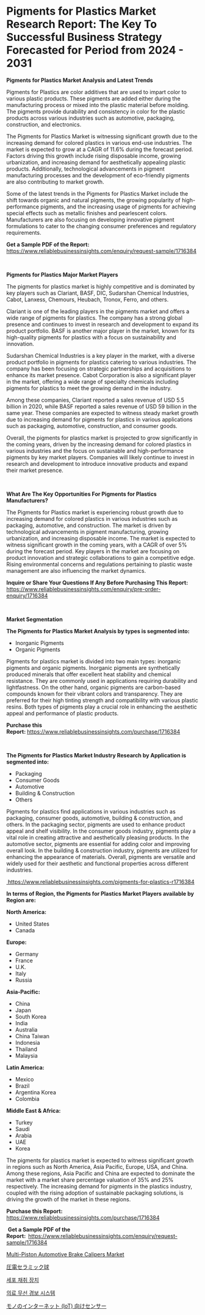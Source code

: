 <p><h1>Pigments for Plastics Market Research Report: The Key To Successful Business Strategy Forecasted for Period from 2024 - 2031</h1></p><p><strong>Pigments for Plastics Market Analysis and Latest Trends</strong></p>
<p><p>Pigments for Plastics are color additives that are used to impart color to various plastic products. These pigments are added either during the manufacturing process or mixed into the plastic material before molding. The pigments provide durability and consistency in color for the plastic products across various industries such as automotive, packaging, construction, and electronics.</p><p>The Pigments for Plastics Market is witnessing significant growth due to the increasing demand for colored plastics in various end-use industries. The market is expected to grow at a CAGR of 11.6% during the forecast period. Factors driving this growth include rising disposable income, growing urbanization, and increasing demand for aesthetically appealing plastic products. Additionally, technological advancements in pigment manufacturing processes and the development of eco-friendly pigments are also contributing to market growth.</p><p>Some of the latest trends in the Pigments for Plastics Market include the shift towards organic and natural pigments, the growing popularity of high-performance pigments, and the increasing usage of pigments for achieving special effects such as metallic finishes and pearlescent colors. Manufacturers are also focusing on developing innovative pigment formulations to cater to the changing consumer preferences and regulatory requirements.</p></p>
<p><strong>Get a Sample PDF of the Report:&nbsp;</strong> <a href="https://www.reliablebusinessinsights.com/enquiry/request-sample/1716384">https://www.reliablebusinessinsights.com/enquiry/request-sample/1716384</a></p>
<p>&nbsp;</p>
<p><strong>Pigments for Plastics Major Market Players</strong></p>
<p><p>The pigments for plastics market is highly competitive and is dominated by key players such as Clariant, BASF, DIC, Sudarshan Chemical Industries, Cabot, Lanxess, Chemours, Heubach, Tronox, Ferro, and others. </p><p>Clariant is one of the leading players in the pigments market and offers a wide range of pigments for plastics. The company has a strong global presence and continues to invest in research and development to expand its product portfolio. BASF is another major player in the market, known for its high-quality pigments for plastics with a focus on sustainability and innovation. </p><p>Sudarshan Chemical Industries is a key player in the market, with a diverse product portfolio in pigments for plastics catering to various industries. The company has been focusing on strategic partnerships and acquisitions to enhance its market presence. Cabot Corporation is also a significant player in the market, offering a wide range of specialty chemicals including pigments for plastics to meet the growing demand in the industry. </p><p>Among these companies, Clariant reported a sales revenue of USD 5.5 billion in 2020, while BASF reported a sales revenue of USD 59 billion in the same year. These companies are expected to witness steady market growth due to increasing demand for pigments for plastics in various applications such as packaging, automotive, construction, and consumer goods. </p><p>Overall, the pigments for plastics market is projected to grow significantly in the coming years, driven by the increasing demand for colored plastics in various industries and the focus on sustainable and high-performance pigments by key market players. Companies will likely continue to invest in research and development to introduce innovative products and expand their market presence.</p></p>
<p>&nbsp;</p>
<p><strong>What Are The Key Opportunities For Pigments for Plastics Manufacturers?</strong></p>
<p><p>The Pigments for Plastics market is experiencing robust growth due to increasing demand for colored plastics in various industries such as packaging, automotive, and construction. The market is driven by technological advancements in pigment manufacturing, growing urbanization, and increasing disposable income. The market is expected to witness significant growth in the coming years, with a CAGR of over 5% during the forecast period. Key players in the market are focusing on product innovation and strategic collaborations to gain a competitive edge. Rising environmental concerns and regulations pertaining to plastic waste management are also influencing the market dynamics.</p></p>
<p><strong>Inquire or Share Your Questions If Any Before Purchasing This Report:</strong> <a href="https://www.reliablebusinessinsights.com/enquiry/pre-order-enquiry/1716384">https://www.reliablebusinessinsights.com/enquiry/pre-order-enquiry/1716384</a></p>
<p>&nbsp;</p>
<p><strong>Market Segmentation</strong></p>
<p><strong>The Pigments for Plastics Market Analysis by types is segmented into:</strong></p>
<p><ul><li>Inorganic Pigments</li><li>Organic Pigments</li></ul></p>
<p><p>Pigments for plastics market is divided into two main types: inorganic pigments and organic pigments. Inorganic pigments are synthetically produced minerals that offer excellent heat stability and chemical resistance. They are commonly used in applications requiring durability and lightfastness. On the other hand, organic pigments are carbon-based compounds known for their vibrant colors and transparency. They are preferred for their high tinting strength and compatibility with various plastic resins. Both types of pigments play a crucial role in enhancing the aesthetic appeal and performance of plastic products.</p></p>
<p><strong>Purchase this Report:&nbsp;</strong><a href="https://www.reliablebusinessinsights.com/purchase/1716384">https://www.reliablebusinessinsights.com/purchase/1716384</a></p>
<p>&nbsp;</p>
<p><strong>The Pigments for Plastics Market Industry Research by Application is segmented into:</strong></p>
<p><ul><li>Packaging</li><li>Consumer Goods</li><li>Automotive</li><li>Building & Construction</li><li>Others</li></ul></p>
<p><p>Pigments for plastics find applications in various industries such as packaging, consumer goods, automotive, building & construction, and others. In the packaging sector, pigments are used to enhance product appeal and shelf visibility. In the consumer goods industry, pigments play a vital role in creating attractive and aesthetically pleasing products. In the automotive sector, pigments are essential for adding color and improving overall look. In the building & construction industry, pigments are utilized for enhancing the appearance of materials. Overall, pigments are versatile and widely used for their aesthetic and functional properties across different industries.</p></p>
<p><a href="https://www.reliablebusinessinsights.com/pigments-for-plastics-r1716384">&nbsp;https://www.reliablebusinessinsights.com/pigments-for-plastics-r1716384</a></p>
<p><strong>In terms of Region, the Pigments for Plastics Market Players available by Region are:</strong></p>
<p>
    <p> <strong> North America: </strong>
        <ul>
            <li>United States</li>
            <li>Canada</li>
        </ul>
        </p> 
    <p> <strong> Europe: </strong>
        <ul>
            <li>Germany</li>
            <li>France</li>
            <li>U.K.</li>
            <li>Italy</li>
            <li>Russia</li>
        </ul>
        </p> 
    <p> <strong> Asia-Pacific: </strong>
        <ul>
            <li>China</li>
            <li>Japan</li>
            <li>South Korea</li>
            <li>India</li>
            <li>Australia</li>
            <li>China Taiwan</li>
            <li>Indonesia</li>
            <li>Thailand</li>
            <li>Malaysia</li>
        </ul>
        </p> 
    <p> <strong> Latin America: </strong>
        <ul>
            <li>Mexico</li>
            <li>Brazil</li>
            <li>Argentina Korea</li>
            <li>Colombia</li>
        </ul>
        </p> 
    <p> <strong> Middle East & Africa: </strong>
        <ul>
            <li>Turkey</li>
            <li>Saudi</li>
            <li>Arabia</li>
            <li>UAE</li>
            <li>Korea</li>
        </ul>
    </p>
    </p>
<p><p>The pigments for plastics market is expected to witness significant growth in regions such as North America, Asia Pacific, Europe, USA, and China. Among these regions, Asia Pacific and China are expected to dominate the market with a market share percentage valuation of 35% and 25% respectively. The increasing demand for pigments in the plastics industry, coupled with the rising adoption of sustainable packaging solutions, is driving the growth of the market in these regions.</p></p>
<p><strong>Purchase this Report: </strong><a href="https://www.reliablebusinessinsights.com/purchase/1716384">https://www.reliablebusinessinsights.com/purchase/1716384</a></p>
<p>&nbsp;<strong>Get a Sample PDF of the Report:&nbsp;&nbsp;</strong><a href="https://www.reliablebusinessinsights.com/enquiry/request-sample/1716384">https://www.reliablebusinessinsights.com/enquiry/request-sample/1716384</a></p>
<p><strong></strong></p>
<p><p><a href="https://github.com/Krish2023na/Market-Research-Report-List-4/blob/main/multi-piston-automotive-brake-calipers-market.md">Multi-Piston Automotive Brake Calipers Market</a></p><p><a href="https://medium.com/@munroco657/%E3%82%B0%E3%83%AD%E3%83%BC%E3%83%90%E3%83%AB%E3%83%94%E3%82%A8%E3%82%BE%E3%82%BB%E3%83%A9%E3%83%9F%E3%83%83%E3%82%AF%E3%82%B9%E3%83%95%E3%82%A3%E3%82%A2%E5%B8%82%E5%A0%B4%E3%81%AF-2024%E5%B9%B4%E3%81%8B%E3%82%892031%E5%B9%B4%E3%81%AE%E6%9C%9F%E9%96%93%E3%81%AB-%E5%B9%B4%E9%96%93-%E3%81%AEcagr%E3%81%A7%E6%88%90%E9%95%B7%E3%81%99%E3%82%8B%E3%81%A8%E4%BA%88%E6%B8%AC%E3%81%95%E3%82%8C%E3%81%A6%E3%81%84%E3%81%BE%E3%81%99-85a167024906">圧電セラミック球</a></p><p><a href="https://medium.com/@milonmizanur430/%EC%84%B8%ED%8F%AC-%EC%88%98%ED%99%95-%EC%9E%A5%EC%B9%98-%EC%8B%9C%EC%9E%A5-%EC%97%AD%ED%95%99%EA%B3%BC-%EC%84%B1%EC%9E%A5-%EB%8F%99%EB%A0%A5%EC%9D%84-%EB%B6%84%EC%84%9D%ED%95%98%EA%B3%A0-2024%EB%85%84%EB%B6%80%ED%84%B0-2031%EB%85%84%EA%B9%8C%EC%A7%80-%EC%98%88%EC%B8%A1%ED%95%9C%EB%8B%A4-3b3e45b6a5f5">세포 채취 장치</a></p><p><a href="https://medium.com/@albinbrakus2023/2024%EB%85%84%EB%B6%80%ED%84%B0-2031%EB%85%84%EA%B9%8C%EC%A7%80-%EC%9D%98%EB%A3%8C-%EB%AC%B4%EC%84%A0-%EC%95%8C%EB%9E%8C-%EC%8B%9C%EC%8A%A4%ED%85%9C-%EC%8B%9C%EC%9E%A5-%EC%84%B1%EC%9E%A5-%EC%A0%84%EB%A7%9D-%EB%B0%8F-%EC%8B%9C%EC%9E%A5-%EB%8F%99%ED%96%A5-%EB%B6%84%EC%84%9D%EC%97%90-%EB%94%B0%EB%A5%B8-cagr-%EC%98%88%EC%B8%A1-%EC%9D%91%EC%9A%A9-%ED%94%84%EB%A1%9C%EA%B7%B8%EB%9E%A8-%EC%A7%80%EC%97%AD%EB%B3%84-%EC%A0%84%EB%A7%9D-%EB%B0%8F-%EC%88%98%EC%9D%B5-%EC%83%81%EC%84%B8-%ED%8E%98%EC%9D%B4%EC%A7%80-203fd0c3af2c">의료 무선 경보 시스템</a></p><p><a href="https://medium.com/@kaitlensen45645/%E3%82%A4%E3%83%B3%E3%82%BF%E3%83%BC%E3%83%8D%E3%83%83%E3%83%88-%E3%82%AA%E3%83%96-%E3%82%B7%E3%83%B3%E3%82%B0%E3%82%B9-iot-%E5%B8%82%E5%A0%B4%E3%81%AB%E3%81%8A%E3%81%91%E3%82%8B%E3%82%BB%E3%83%B3%E3%82%B5%E3%83%BC%E3%81%AE%E3%82%B7%E3%82%A7%E3%82%A2%E3%81%A8%E5%B8%82%E5%A0%B4%E5%88%86%E6%9E%90-%E6%88%90%E9%95%B7%E3%83%88%E3%83%AC%E3%83%B3%E3%83%89%E3%81%A8-2024%E5%B9%B4%E3%81%8B%E3%82%892031%E5%B9%B4%E3%81%BE%E3%81%A7%E3%81%AE-%E4%BA%88%E6%B8%AC-d6e23265117f">モノのインターネット (IoT) 向けセンサー</a></p></p>